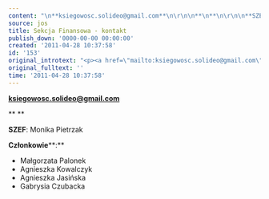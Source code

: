 ```yaml
---
content: "\n**ksiegowosc.solideo@gmail.com**\n\r\n\n**\n**\n\r\n\n**SZEF**: Monika Pietrzak\n\r\n\n**Członkowie****:**\n\r\n<ul>\r\n<li>Małgorzata Palonek</li>\r\n<li>Agnieszka Kowalczyk</li>\r\n<li>Agnieszka Jasińska</li>\r\n<li>Gabrysia Czubacka\_</li>\r\n</ul>"
source: jos
title: Sekcja Finansowa - kontakt
publish_down: '0000-00-00 00:00:00'
created: '2011-04-28 10:37:58'
id: '153'
original_introtext: "<p><a href=\"mailto:ksiegowosc.solideo@gmail.com\"><strong>ksiegowosc.solideo@gmail.com</strong></a></p>\r\n<p><strong><br /></strong></p>\r\n<p><strong>SZEF</strong>: Monika Pietrzak</p>\r\n<p><strong>Członkowie</strong><strong>:</strong></p>\r\n<ul>\r\n<li>Małgorzata Palonek</li>\r\n<li>Agnieszka Kowalczyk</li>\r\n<li>Agnieszka Jasińska</li>\r\n<li>Gabrysia Czubacka\_</li>\r\n</ul>"
original_fulltext: ''
time: '2011-04-28 10:37:58'
---
```

**ksiegowosc.solideo@gmail.com**


**
**


**SZEF**: Monika Pietrzak


**Członkowie****:**

<ul>
<li>Małgorzata Palonek</li>
<li>Agnieszka Kowalczyk</li>
<li>Agnieszka Jasińska</li>
<li>Gabrysia Czubacka </li>
</ul>

<!--{{json:{"created_date":"2011-04-28 10:37:58","publish_down":"0000-00-00 00:00:00","id":"153"}}}-->